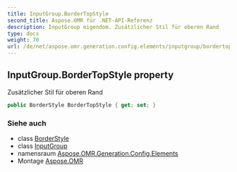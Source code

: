 ```yaml
---
title: InputGroup.BorderTopStyle
second_title: Aspose.OMR für .NET-API-Referenz
description: InputGroup eigendom. Zusätzlicher Stil für oberen Rand
type: docs
weight: 70
url: /de/net/aspose.omr.generation.config.elements/inputgroup/bordertopstyle/
---
```

## InputGroup.BorderTopStyle property

Zusätzlicher Stil für oberen Rand

```csharp
public BorderStyle BorderTopStyle { get; set; }
```

### Siehe auch

* class [BorderStyle](../../../aspose.omr.generation.config/borderstyle/)
* class [InputGroup](../)
* namensraum [Aspose.OMR.Generation.Config.Elements](../../inputgroup/)
* Montage [Aspose.OMR](../../../)


